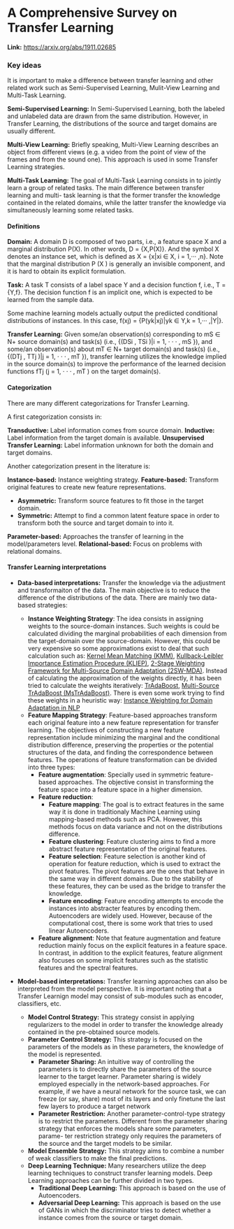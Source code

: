 # A Comprehensive Survey on Transfer Learning

**Link:** https://arxiv.org/abs/1911.02685

### Key ideas

It is important to make a difference between transfer learning and other related work such as Semi-Supervised Learning, Mulit-View Learning and Multi-Task Learning.

**Semi-Supervised Learning:** In Semi-Supervised Learning, both the labeled and unlabeled data are drawn from the same distribution. However, in Transfer Learning, the distributions of the source and target domains are usually different.

**Multi-View Learning:** Briefly speaking, Multi-View Learning describes an object from different views (e.g. a video from the point of view of the frames and from the sound one). This approach is used in some Transfer Learning strategies.

**Multi-Task Learning:** The goal of Multi-Task Learning consists in to jointly learn a group of related tasks. The main difference between transfer learning and multi- task learning is that the former transfer the knowledge contained in the related domains, while the latter transfer the knowledge via simultaneously learning some related tasks.

#### Definitions

**Domain:** A domain D is composed of two parts, i.e., a feature space X and a marginal distribution P(X). In other words, D = {X,P(X)}. And the symbol X denotes an instance set, which is defined as X = {x|xi ∈ X, i = 1,··· ,n}.
Note that the marginal distribution P (X ) is generally an invisible component, and it is hard to obtain its explicit formulation.

**Task:** A task T consists of a label space Y and a decision function f, i.e., T = {Y,f}. The decision function f is an implicit one, which is expected to be learned from the sample data.

Some machine learning models actually output the prediicted conditional distributions of instances. In this case, f(xj) = {P(yk|xj)|yk ∈ Y,k = 1,··· ,|Y|}.

**Transfer Learning:** Given some/an observation(s) corresponding to mS ∈ N+ source domain(s) and task(s) (i.e., {(DSi , TSi )|i = 1, · · · , mS }), and some/an observation(s) about mT ∈ N+ target domain(s) and task(s) (i.e., {(DTj , TTj )|j = 1, · · · , mT }), transfer learning utilizes the knowledge implied in the source domain(s) to improve the performance of the learned decision functions fTj (j = 1, · · · , mT ) on the target domain(s).

#### Categorization

There are many different categorizations for Transfer Learning.

A first categorization consists in:

**Transductive:** Label information comes from source domain.
**Inductive:** Label information from the target domain is available.
**Unsupervised Transfer Learning:** Label information unknown for both the domain and target domains.

Another categorization present in the literature is:

**Instance-based:** Instance weighting strategy.
**Feature-based:** Transform original features to create new feature representations.

- **Asymmetric:** Transform source features to fit those in the target domain.
- **Symmetric:** Attempt to find a common latent feature space in order to transform both the source and target domain to into it.

**Parameter-based:** Approaches the transfer of learning in the model/parameters level.
**Relational-based:** Focus on problems with relational domains.

#### Transfer Learning interpretations

- **Data-based interpretations:** Transfer the knowledge via the adjustment and transformaiton of the data. The main objective is to reduce the difference of the distributions of the data. There are mainly two data-based strategies:

  - **Instance Weighting Strategy**: The idea consists in assigning weights to the source-domain instances. Such weights is could be calculated dividing the marginal probabilities of each dimension from the target-domain over the source-domain.
    However, this could be very expensive so some approximations exist to deal that such calculation such as: [Kernel Mean Matching (KMM)](https://papers.nips.cc/paper/3075-correcting-sample-selection-bias-by-unlabeled-data.pdf), [Kullback-Leibler Importance Estimation Procedure (KLIEP)](https://www.ism.ac.jp/editsec/aism/pdf/060_4_0699.pdf), [2-Stage Weighting Framework for Multi-Source Domain Adaptation (2SW-MDA)](https://papers.nips.cc/paper/4195-a-two-stage-weighting-framework-for-multi-source-domain-adaptation).
    Instead of calculating the approximation of the weights directly, it has been tried to calculate the weights iteratively: [TrAdaBoost](http://www.cs.ust.hk/~qyang/Docs/2007/tradaboost.pdf), [Multi-Source TrAdaBoost (MsTrAdaBoost)](https://ieeexplore.ieee.org/document/5539857).
    There is even some work trying to find these weights in a heuristic way: [Instance Weighting for Domain Adaptation in NLP](http://sifaka.cs.uiuc.edu/czhai/pub/acl07.pdf)
  - **Feature Mapping Strategy**: Feature-based approaches transform each original feature into a new feature representation for transfer learning. The objectives of constructing a new feature representation include minimizing the marginal and the conditional distribution difference, preserving the properties or the potential structures of the data, and finding the correspondence between features. The operations of feature transformation can be divided into three types:
    - **Feature augmentation**: Specially used in symmetric feature-based approaches. The objective consist in transforming the feature space into a feature space in a higher dimension.
    - **Feature reduction**:
      - **Feature mapping**: The goal is to extract features in the same way it is done in traditionaly Machine Learning using mapping-based methods such as PCA. However, this methods focus on data variance and not on the distributions difference.
      - **Feature clustering**: Feature clustering aims to find a more abstract feature representation of the original features.
      - **Feature selection**: Feature selection is another kind of operation for feature reduction, which is used to extract the pivot features. The pivot features are the ones that behave in the same way in different domains. Due to the stability of these features, they can be used as the bridge to transfer the knowledge.
      - **Feature encoding**: Feature encoding attempts to encode the instances into abstracter features by encoding them. Autoencoders are widely used. However, because of the computational cost, there is some work that tries to used linear Autoencoders.
    - **Feature alignment**: Note that feature augmentation and feature reduction mainly focus on the explicit features in a feature space. In contrast, in addition to the explicit features, feature alignment also focuses on some implicit features such as the statistic features and the spectral features.

- **Model-based interpretations:** Transfer learning approaches can also be interpreted from the model perspective. It is important noting that a Transfer Learnign model may consist of sub-modules such as encoder, classifiers, etc.
  - **Model Control Strategy:** This strategy consist in applying regularizers to the model in order to transfer the knowledge already contained in the pre-obtained source models.
  - **Parameter Control Strategy:** This strategy is focused on the parameters of the models as in these parameters, the knowledge of the model is represented.
    - **Parameter Sharing:** An intuitive way of controlling the parameters is to directly share the parameters of the source learner to the target learner. Parameter sharing is widely employed especially in the network-based approaches. For example, if we have a neural network for the source task, we can freeze (or say, share) most of its layers and only finetune the last few layers to produce a target network
    - **Parameter Restriction:** Another parameter-control-type strategy is to restrict the parameters. Different from the parameter sharing strategy that enforces the models share some parameters, parame- ter restriction strategy only requires the parameters of the source and the target models to be similar.
  - **Model Ensemble Strategy:** This strategy aims to combine a number of weak classifiers to make the final predictions.
  - **Deep Learning Technique:** Many researchers utilize the deep learning techniques to construct transfer learning models. Deep Learning approaches can be further divided in two types.
    - **Traditional Deep Learning:** This approach is based on the use of Autoencoders.
    - **Adversarial Deep Learning:** This approach is based on the use of GANs in which the discriminator tries to detect whether a instance comes from the source or target domain.
